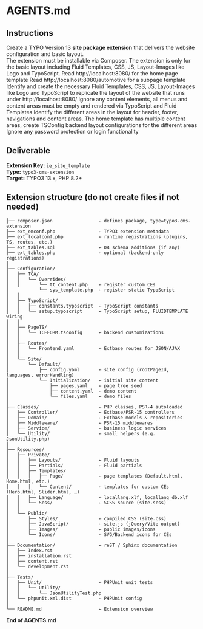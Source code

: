 # AGENTS.md

## Instructions
Create a TYPO Version 13 **site package extension** that delivers the website configuration and basic layout.  
The extension must be installable via Composer.
The extension is only for the basic layout including Fluid Templates, CSS, JS, Layout-Images like Logo and TypoScript. 
Read http://localhost:8080/ for the home page template
Read http://localhost:8080/automotive for a subpage template
Identify and create the necessary Fluid Templates, CSS, JS, Layout-Images like Logo and TypoScript to replicate the layout of the website that runs under http://localhost:8080/
Ignore any content elements, all menus and content areas must be empty and rendered via TypoScript and Fluid Templates
Identify the different areas in the layout for header, footer, navigations and content areas. The home template has multiple content areas, create TSConfig backend layout configurations for the different areas
Ignore any password protection or login functionality

## Deliverable
**Extension Key:** `ie_site_template`  
**Type:** `typo3-cms-extension`  
**Target:** TYPO3 13.x, PHP 8.2+

## Extension structure (do not create files if not needed)
```
├── composer.json                 ← defines package, type=typo3-cms-extension
├── ext_emconf.php                ← TYPO3 extension metadata
├── ext_localconf.php             ← runtime registrations (plugins, TS, routes, etc.)
├── ext_tables.sql                ← DB schema additions (if any)
├── ext_tables.php                ← optional (backend-only registrations)
│
├── Configuration/
│   ├── TCA/
│   │   └── Overrides/
│   │       └── tt_content.php    ← register custom CEs
│           └── sys_template.php  ← register static TypoScript
│   │
│   ├── TypoScript/
│   │   ├── constants.typoscript  ← TypoScript constants
│   │   └── setup.typoscript      ← TypoScript setup, FLUIDTEMPLATE wiring
│   │
│   ├── PageTS/
│   │   └── TCEFORM.tsconfig      ← backend customizations
│   │
│   ├── Routes/
│   │   └── Frontend.yaml         ← Extbase routes for JSON/AJAX
│   │
│   └── Site/
│       └── Default/
│           ├── config.yaml       ← site config (rootPageId, languages, errorHandling)
│           └── Initialization/   ← initial site content
│               ├── pages.yaml    ← page tree seed
│               ├── content.yaml  ← demo content
│               └── files.yaml    ← demo files
│
├── Classes/                      ← PHP classes, PSR-4 autoloaded
│   ├── Controller/               ← Extbase/PSR-15 controllers
│   ├── Domain/                   ← Extbase models & repositories
│   ├── Middleware/               ← PSR-15 middlewares
│   ├── Service/                  ← business logic services
│   └── Utility/                  ← small helpers (e.g. JsonUtility.php)
│
├── Resources/
│   ├── Private/
│   │   ├── Layouts/              ← Fluid layouts
│   │   ├── Partials/             ← Fluid partials
│   │   ├── Templates/
│   │   │   ├── Page/             ← page templates (Default.html, Home.html, etc.)
│   │   │   └── Content/          ← templates for custom CEs (Hero.html, Slider.html, …)
│   │   ├── Language/             ← locallang.xlf, locallang_db.xlf
│   │   └── Scss/                 ← SCSS source (site.scss)
│   │
│   └── Public/
│       ├── Styles/               ← compiled CSS (site.css)
│       ├── JavaScript/           ← site.js (jQuery/Vite output)
│       ├── Images/               ← public images/icons
│       └── Icons/                ← SVG/Backend icons for CEs
│
├── Documentation/                ← reST / Sphinx documentation
│   ├── Index.rst
│   ├── installation.rst
│   ├── content.rst
│   └── development.rst
│
├── Tests/
│   ├── Unit/                     ← PHPUnit unit tests
│   │   └── Utility/
│   │       └── JsonUtilityTest.php
│   └── phpunit.xml.dist          ← PHPUnit config
│
└── README.md                     ← Extension overview
```

**End of AGENTS.md**
